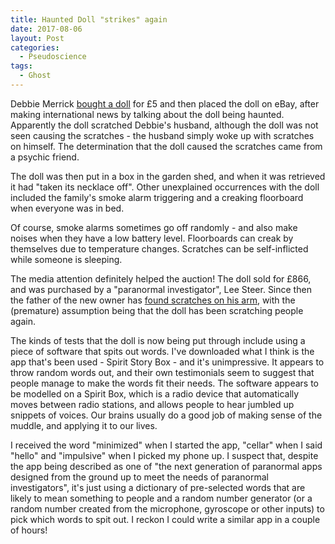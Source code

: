 ```yaml
---
title: Haunted Doll "strikes" again
date: 2017-08-06
layout: Post
categories:
  - Pseudoscience
tags:
  - Ghost
---
```


Debbie Merrick [bought a doll](http://www.nzherald.co.nz/lifestyle/news/article.cfm?c_id=6&objectid=11898052) for £5 and then placed the doll on eBay, after making international news by talking about the doll being haunted. Apparently the doll scratched Debbie's husband, although the doll was not seen causing the scratches - the husband simply woke up with scratches on himself. The determination that the doll caused the scratches came from a psychic friend.

<!-- more -->

The doll was then put in a box in the garden shed, and when it was retrieved it had "taken its necklace off". Other unexplained occurrences with the doll included the family's smoke alarm triggering and a creaking floorboard when everyone was in bed.

Of course, smoke alarms sometimes go off randomly - and also make noises when they have a low battery level. Floorboards can creak by themselves due to temperature changes. Scratches can be self-inflicted while someone is sleeping.

The media attention definitely helped the auction! The doll sold for £866, and was purchased by a "paranormal investigator", Lee Steer. Since then the father of the new owner has [found scratches on his arm](http://www.dailymail.co.uk/news/article-4760570/A-haunted-doll-flogged-eBay-attacked-new-owner.html), with the (premature) assumption being that the doll has been scratching people again.

The kinds of tests that the doll is now being put through include using a piece of software that spits out words. I've downloaded what I think is the app that's been used - Spirit Story Box - and it's unimpressive. It appears to throw random words out, and their own testimonials seem to suggest that people manage to make the words fit their needs. The software appears to be modelled on a Spirit Box, which is a radio device that automatically moves between radio stations, and allows people to hear jumbled up snippets of voices. Our brains usually do a good job of making sense of the muddle, and applying it to our lives.

I received the word "minimized" when I started the app, "cellar" when I said "hello" and "impulsive" when I picked my phone up. I suspect that, despite the app being described as one of "the next generation of paranormal apps designed from the ground up to meet the needs of paranormal investigators", it's just using a dictionary of pre-selected words that are likely to mean something to people and a random number generator (or a random number created from the microphone, gyroscope or other inputs) to pick which words to spit out. I reckon I could write a similar app in a couple of hours!

